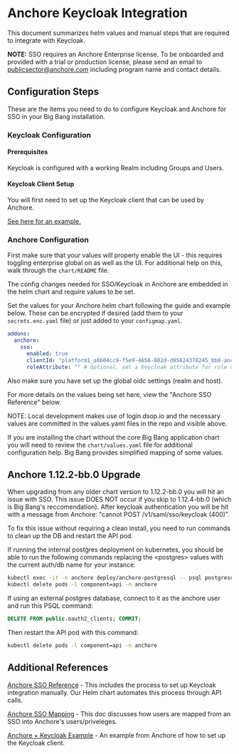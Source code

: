 # Anchore Keycloak Integration

This document summarizes helm values and manual steps that are required to integrate with Keycloak.

**NOTE:** SSO requires an Anchore Enterprise license. To be onboarded and provided with a trial or production license, please send an email to publicsector@anchore.com including program name and contact details.

## Configuration Steps

These are the items you need to do to configure Keycloak and Anchore for SSO in your Big Bang installation. 

### Keycloak Configuration

#### Prerequisites

Keycloak is configured with a working Realm including Groups and Users.

#### Keycloak Client Setup

You will first need to set up the Keycloak client that can be used by Anchore.

[See here for an example.](https://docs.anchore.com/current/docs/overview/sso/examples/keycloak/)

### Anchore Configuration

First make sure that your values will properly enable the UI - this requires toggling enterprise global on as well as the UI. For additional help on this, walk through the `chart/README` file.

The config changes needed for SSO/Keycloak in Anchore are embedded in the helm chart and require values to be set.

Set the values for your Anchore helm chart following the guide and example below. These can be encrypted if desired (add them to your `secrets.enc.yaml` file) or just added to your `configmap.yaml`.

```yaml
addons:
  anchore:
    sso:
      enabled: true
      clientId: "platform1_a8604cc9-f5e9-4656-802d-d05624370245_bb8-anchore" # Specific client ID for Anchore
      roleAttribute: "" # Optional, set a Keycloak attribute for role mapping - must exist and contain Anchore roles, i.e. read-write, full-control, etc
```

Also make sure you have set up the global oidc settings (realm and host).

For more details on the values being set here, view the "Anchore SSO Reference" below.

NOTE: Local development makes use of login.dsop.io and the necessary values are committed in the values.yaml files in the repo and visible above.

If you are installing the chart without the core Big Bang application chart you will need to review the `chart/values.yaml` file for additional configuration help. Big Bang provides simplified mapping of some values.

## Anchore 1.12.2-bb.0 Upgrade

When upgrading from any older chart version to 1.12.2-bb.0 you will hit an issue with SSO. This issue DOES NOT occur if you skip to 1.12.4-bb.0 (which is Big Bang's reccomendation). After keycloak authentication you will be hit with a message from Anchore: "cannot POST /v1/saml/sso/keycloak (400)".

To fix this issue without requiring a clean install, you need to run commands to clean up the DB and restart the API pod.

If running the internal postgres deployment on kubernetes, you should be able to run the following commands replacing the \<postgres\> values with the current auth/db name for your instance:

```bash
kubectl exec -it -n anchore deploy/anchore-postgresql -- psql postgresql://<postgres-user>:<postgres-password>@localhost/<postgres-db> -c "DELETE FROM public.oauth2_clients; COMMIT;"
kubectl delete pods -l component=api -n anchore
```

If using an external postgres database, connect to it as the anchore user and run this PSQL command:

```sql
DELETE FROM public.oauth2_clients; COMMIT;
```

Then restart the API pod with this command:

```bash
kubectl delete pods -l component=api -n anchore
```

## Additional References

[Anchore SSO Reference](https://anchore.com/blog/feature-series-anchore-enterprise-2-1-sso/) - This includes the process to set up Keycloak integration manually. Our Helm chart automates this process through API calls.

[Anchore SSO Mapping](https://docs.anchore.com/current/docs/overview/sso/mapping/) - This doc discusses how users are mapped from an SSO into Anchore's users/priveleges.

[Anchore + Keycloak Example](https://docs.anchore.com/current/docs/overview/sso/examples/keycloak/) - An example from Anchore of how to set up the Keycloak client.
